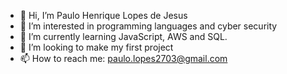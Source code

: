 - 👋 Hi, I’m Paulo Henrique Lopes de Jesus
- 👀 I’m interested in programming languages and cyber security
- 🌱 I’m currently learning JavaScript, AWS and SQL.
- 💞️ I’m looking to make my first project
- 📫 How to reach me: paulo.lopes2703@gmail.com

<!---
Lopessszzz/Lopessszzz is a ✨ special ✨ repository because its `README.md` (this file) appears on your GitHub profile.
You can click the Preview link to take a look at your changes.
--->

